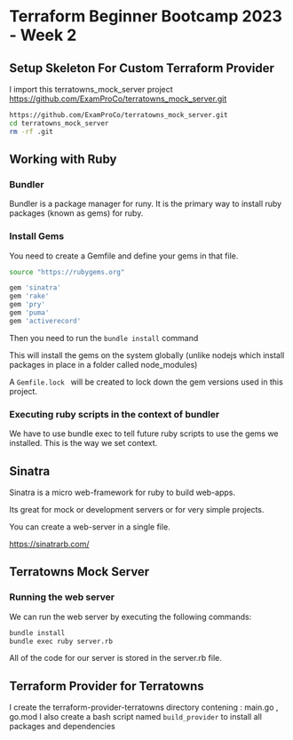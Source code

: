 # Terraform Beginner Bootcamp 2023 - Week 2
## Setup Skeleton For Custom Terraform Provider

I import this terratowns_mock_server project https://github.com/ExamProCo/terratowns_mock_server.git

```sh
https://github.com/ExamProCo/terratowns_mock_server.git
cd terratowns_mock_server
rm -rf .git
```

## Working with Ruby
### Bundler
Bundler is a package manager for runy. It is the primary way to install ruby packages (known as gems) for ruby.

### Install Gems
You need to create a Gemfile and define your gems in that file.

```sh
source "https://rubygems.org"

gem 'sinatra'
gem 'rake'
gem 'pry'
gem 'puma'
gem 'activerecord'
```
Then you need to run the `bundle install` command

This will install the gems on the system globally (unlike nodejs which install packages in place in a folder called node_modules)

A `Gemfile.lock ` will be created to lock down the gem versions used in this project.

### Executing ruby scripts in the context of bundler
We have to use bundle exec to tell future ruby scripts to use the gems we installed. This is the way we set context.

## Sinatra
Sinatra is a micro web-framework for ruby to build web-apps.

Its great for mock or development servers or for very simple projects.

You can create a web-server in a single file.

https://sinatrarb.com/

## Terratowns Mock Server
### Running the web server
We can run the web server by executing the following commands:
```sh
bundle install
bundle exec ruby server.rb
```

All of the code for our server is stored in the server.rb file.

## Terraform Provider for Terratowns
I create the terraform-provider-terratowns directory contening : main.go , go.mod
I also create a bash script named `build_provider` to install all packages and dependencies